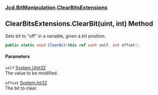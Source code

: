 ### [Jcd.BitManipulation](Jcd_BitManipulation.md 'Jcd.BitManipulation').[ClearBitsExtensions](Jcd_BitManipulation_ClearBitsExtensions.md 'Jcd.BitManipulation.ClearBitsExtensions')
## ClearBitsExtensions.ClearBit(uint, int) Method
Sets bit to "off" in a variable, given a bit position.  
```csharp
public static void ClearBit(this ref uint self, int offset);
```
#### Parameters
<a name='Jcd_BitManipulation_ClearBitsExtensions_ClearBit(uint_int)_self'></a>
`self` [System.UInt32](https://docs.microsoft.com/en-us/dotnet/api/System.UInt32 'System.UInt32')  
The value to be modified.
  
<a name='Jcd_BitManipulation_ClearBitsExtensions_ClearBit(uint_int)_offset'></a>
`offset` [System.Int32](https://docs.microsoft.com/en-us/dotnet/api/System.Int32 'System.Int32')  
The bit to clear.
  
